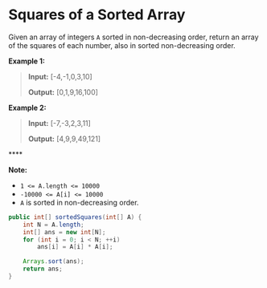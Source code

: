 # Squares of a Sorted Array

Given an array of integers `A` sorted in non-decreasing order, return an array of the squares of each number, also in sorted non-decreasing order.

**Example 1:** 

> **Input:** \[-4,-1,0,3,10\] 
>
> **Output:** \[0,1,9,16,100\]

**Example 2:** 

> **Input:** \[-7,-3,2,3,11\] 
>
> **Output:** \[4,9,9,49,121\]

\*\*\*\*

 **Note:** 

* `1 <= A.length <= 10000`
* `-10000 <= A[i] <= 10000`
* `A` is sorted in non-decreasing order.

```java
public int[] sortedSquares(int[] A) {
    int N = A.length;
    int[] ans = new int[N];
    for (int i = 0; i < N; ++i)
        ans[i] = A[i] * A[i];

    Arrays.sort(ans);
    return ans;
}
```

